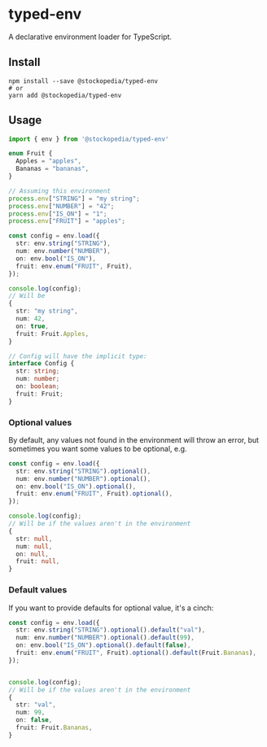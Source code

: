 # typed-env

A declarative environment loader for TypeScript.

## Install

```shell
npm install --save @stockopedia/typed-env
# or
yarn add @stockopedia/typed-env
```

## Usage

```typescript
import { env } from '@stockopedia/typed-env'

enum Fruit {
  Apples = "apples",
  Bananas = "bananas",
}

// Assuming this environment
process.env["STRING"] = "my string";
process.env["NUMBER"] = "42";
process.env["IS_ON"] = "1";
process.env["FRUIT"] = "apples";

const config = env.load({
  str: env.string("STRING"),
  num: env.number("NUMBER"),
  on: env.bool("IS_ON"),
  fruit: env.enum("FRUIT", Fruit),
});

console.log(config);
// Will be
{
  str: "my string",
  num: 42,
  on: true,
  fruit: Fruit.Apples,
}

// Config will have the implicit type:
interface Config {
  str: string;
  num: number;
  on: boolean;
  fruit: Fruit;
}
```

### Optional values

By default, any values not found in the environment will throw an error, 
but sometimes you want some values to be optional, e.g.

```typescript
const config = env.load({
  str: env.string("STRING").optional(),
  num: env.number("NUMBER").optional(),
  on: env.bool("IS_ON").optional(),
  fruit: env.enum("FRUIT", Fruit).optional(),
});

console.log(config);
// Will be if the values aren't in the environment
{
  str: null,
  num: null,
  on: null,
  fruit: null,
}
```

### Default values

If you want to provide defaults for optional value, it's a cinch:

```typescript
const config = env.load({
  str: env.string("STRING").optional().default("val"),
  num: env.number("NUMBER").optional().default(99),
  on: env.bool("IS_ON").optional().default(false),
  fruit: env.enum("FRUIT", Fruit).optional().default(Fruit.Bananas),
});


console.log(config);
// Will be if the values aren't in the environment
{
  str: "val", 
  num: 99,
  on: false,
  fruit: Fruit.Bananas,
}
```
